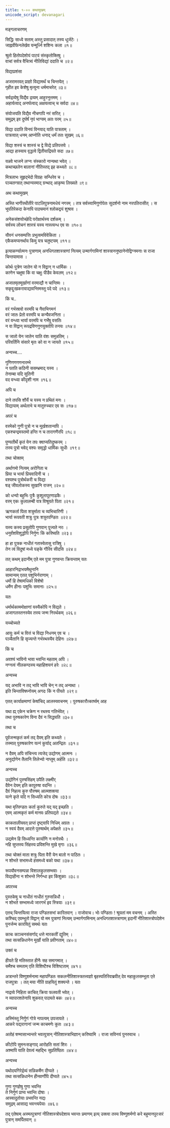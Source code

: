 ```yaml
---
title: १-०० कथामुखम्
unicode_script: devanagari
---
```


मङ्गलाचरणम्

सिद्धिः साध्ये सताम् अस्तु प्रसादात् तस्य धूर्जटेः ।  
जाह्नवीफेनलेखेव यन्मूर्ध्नि शशिनः कला ॥१॥

श्रुतो हितोपदेशोयं पाटवं संस्कृतोक्तिषु ।  
वाचां सर्वत्र वैचित्र्यं नीतिविद्यां ददाति च ॥२॥

विद्याप्रशंसा

अजरामरवत् प्राज्ञो विद्यामर्थं च चिन्तयेत् ।  
गृहीत इव केशेषु मृत्युना धर्ममाचरेत् ॥३॥

सर्वद्रव्येषु विद्यैव द्रव्यम् आहुरनुत्तमम् ।  
अहार्यत्वाद् अनर्घत्वाद् अक्षयत्वाच् च सर्वदा ॥४॥

संयोजयति विद्यैव नीचगापि नरं सरित् ।  
समुद्रम् इव दुर्घर्षं नृपं भाग्यम् अतः परम् ॥५॥

विद्या ददाति विनयं विनयाद् याति पात्रताम् ।  
पात्रत्वात् धनम् आप्नोति धनाद् धर्मं ततः सुखम् ॥६॥

विद्या शस्त्रं च शास्त्रं च द्वे विद्ये प्रतिपत्तये ।  
आद्या हास्याय वृद्धत्वे द्वितीयाद्रियते सदा ॥७॥

यन्नवे भाजने लग्नः संस्कारो नान्यथा भवेत् ।  
कथाच्छलेन बालानां नीतिस्तद् इह कथ्यते ॥८॥

मित्रलाभः सुहृद्भेदो विग्रहः सन्धिरेव च ।  
पञ्चतन्त्रात् तथान्यस्माद् ग्रन्थाद् आकृष्य लिख्यते ॥९॥

अथ कथामुखम्

अस्ति भागीरथीतीरे पाटलिपुत्रनामधेयं नगरम् । तत्र सर्वस्वामिगुणोपेतः सुदर्शनो नाम नरपतिरासीत् । स भूपतिरेकदा केनापि पाठ्यमानं श्लोकद्वयं शुश्राव ।  

अनेकसंशयोच्छेदि परोक्षार्थस्य दर्शकम् ।  
सर्वस्य लोचनं शास्त्रं यस्य नास्त्यन्ध एव सः ॥१०॥

यौवनं धनसम्पत्तिः प्रभुत्वमविवेकिता ।  
एकैकमप्यनर्थाय किमु यत्र चतुष्टयम् ॥११॥

इत्याकर्ण्यात्मनः पुत्राणाम् अनधिगतशास्त्राणां नित्यम् उन्मार्गगामिनां शास्त्राननुष्ठानेनोद्विग्नमनाः स राजा चिन्तयामास ।  

कोर्थः पुत्रेण जातेन यो न विद्वान् न धार्मिकः ।  
काणेन चक्षुषा किं वा चक्षुः पीडैव केवलम् ॥१२॥

अजातमृतमूर्खाणां वरमाद्यौ न चान्तिमः ।  
सकृद्दुःखकरावाद्यावन्तिमस्तु पदे पदे ॥१३॥

किं च..

वरं गर्भस्रावो वरमपि च नैवाभिगमनं  
वरं जातः प्रेतो वरमपि च कन्यैवजनिता ।  
वरं वन्ध्या भार्या वरमपि च गर्भेषु वसतिः  
न वा विद्वान् रूपद्रविणगुणयुक्तोपि तनयः ॥१४॥

स जातो येन जातेन याति वंशः समुन्नतिम् ।  
परिवर्तिनि संसारे मृतः को वा न जायते ॥१५॥

अन्यच्च....

गुणिगणगणनारम्भे  
न पतति कठिनी ससम्भ्रमाद् यस्य ।  
तेनाम्बा यदि सुतिनी  
वद वन्ध्या कीदृशी नाम ॥१६॥

अपि च

दाने तपसि शौर्ये च यस्य न प्रथितं मनः ।  
विद्यायाम् अर्थलाभे च मातुरुच्चार एव सः ॥१७॥

अपरं च

वरमेको गुणी पुत्रो न च मूर्खशतान्यपि ।  
एकश्चन्द्रमस्तमो हन्ति न च तारागणैरपि ॥१८॥

पुण्यतीर्थे कृतं येन तपः क्वाप्यतिदुष्करम् ।  
तस्य पुत्रो भवेद् वश्यः समृद्धो धार्मिकः सुधीः ॥१९॥

तथा चोक्तम्

अर्थागमो नित्यम् अरोगिता च   
प्रिया च भार्या प्रियवादिनी च ।  
वश्यश्च पुत्रोर्थकरी च विद्या  
षड् जीवलोकस्य सुखानि राजन् ॥२०॥

को धन्यो बहुभिः पुत्रैः कुशूलापूरणाढकैः ।  
वरम् एकः कुलालम्बी यत्र विश्रूयते पिता ॥२१॥

ऋणकर्ता पिता शत्रुर्माता च व्यभिचारिणी ।  
भार्या रूपवती शत्रुः पुत्रः शत्रुरपण्डितः ॥२२॥

यस्य कस्य प्रसूतोपि गुणवान् पूज्यते नरः ।  
धनुर्वंशविशुद्धोपि निर्गुणः किं करिष्यति ॥२३॥

हा हा पुत्रक नाधीतं गतास्वेतासु रात्रिषु ।  
तेन त्वं विदुषां मध्ये पङ्के गौरिव सीदसि ॥२४॥

तत् कथम् इदानीम् एते मम पुत्रा गुणवन्तः क्रियन्ताम् यतः

आहारनिद्राभयमैथुनानि   
सामान्यम् एतत् पशुभिर्नराणाम् ।  
धर्मो हि तेषामधिको विशेषो   
धर्मेण हीनाः पशुभिः समानाः ॥२५॥

यतः

धर्मार्थकाममोक्षाणां यस्यैकोपि न विद्यते ।  
अजागलस्तनस्येव तस्य जन्म निरर्थकम् ॥२६॥

यच्चोच्यते

आयुः कर्म च वित्तं च विद्या निधनम् एव च ।  
पञ्चैतानि हि सृज्यन्ते गर्भस्थस्यैव देहिनः ॥२७॥

किं च

अवश्यं भाविनो भावा भवन्ति महताम् अपि ।  
नग्नत्वं नीलकण्ठस्य महाहिशयनं हरेः ॥२८॥

अन्यच्च

यद् अभावि न तद् भावि भावि चेन् न तद् अन्यथा ।  
इति चिन्ताविषघ्नोयम् अगदः किं न पीयते ॥२९॥

एतत् कार्याक्षमाणां केषांचिद् आलस्यवचनम् । पुरुषकारौत्कार्ष्यम् आह

यथा ह्य् एकेन चक्रेण न रथस्य गतिर्भवेत् ।  
तथा पुरुषकारेण विना दैवं न सिद्ध्यति ॥३०॥

तथा च

पूर्वजन्मकृतं कर्म तद् दैवम् इति कथ्यते ।  
तस्मात् पुरुषकारेण यत्नं कुर्याद् अतन्द्रितः ॥३१॥

न दैवम् अपि संचिन्त्य त्यजेद् उद्योगम् आत्मनः ।  
अनुद्योगेन तैलानि तिलेभ्यो नाप्तुम् अर्हति ॥३२॥

अन्यच्च

उद्योगिनं पुरुषसिंहम् उपैति लक्ष्मीर्  
दैवेन देयम् इति कापुरुषा वदन्ति ।  
दैवं निहत्य कुरु पौरुषम् आत्मशक्त्या  
यत्ने कृते यदि न सिध्यति कोत्र दोषः ॥३३॥

यथा मृत्पिण्डतः कर्ता कुरुते यद् यद् इच्छति ।  
एवम् आत्मकृतं कर्म मानवः प्रतिपद्यते ॥३४॥

काकतालीयवत् प्राप्तं दृष्ट्वापि निधिम् अग्रतः ।  
न स्वयं दैवम् आदत्ते पुरुषार्थम् अपेक्षते ॥३५॥

उद्यमेन हि सिध्यन्ति कार्याणि न मनोरथैः ।  
नहि सुप्तस्य सिंहस्य प्रविशन्ति मुखे मृगाः ॥३६॥

तथा चोक्तं
माता शत्रुः पिता वैरी येन बालो न पाठितः ।  
न शोभते सभामध्ये हंसमध्ये बको यथा ॥३७॥

रूपयौवनसम्पन्ना विशालकुलसम्भवाः ।  
विद्याहीना न शोभन्ते निर्गन्धा इव किंशुकाः ॥३८॥

अपरच्च

पुस्तकेषु च नाधीतं नाधीतं गुरुसन्निधौ ।  
न शोभते सम्भामध्ये जारगर्भ इव स्त्रियाः ॥३९॥

एतच् चिन्तयित्वा राजा पण्डितसभां कारितवान् । राजोवाच। भोः पण्डिताः ! श्रूयतां मम वचनम् । अस्ति कश्चिद् एवम्भूतो विद्वान् यो मम पुत्राणां नित्यम् उन्मार्गगामिनाम् अनधिगतशास्त्राणाम् इदानीं नीतिशास्त्रोपदेशेन पुनर्जन्म कारयितुं समर्थः यतः


काचः काञ्चनसंसर्गाद् धत्ते मारकतीं द्युतिम् ।  
तथा सत्सन्निधानेन मूर्खो याति प्रवीणताम् ॥४०॥

उक्तं च

हीयते हि मतिस्तात हीनैः सह समागमात् ।  
समैश्च समताम् एति विशिष्टैश्च विशिष्टताम् ॥४१॥

अत्रान्तरे विष्णुशर्मनामा महापण्डितः सकलनीतिशास्त्रतत्त्वज्ञो बृहस्पतिरिवाब्रवीत् देव महाकुलसम्भूता एते राजपुत्राः । तत् मया नीतिं ग्राहयितुं शक्यन्ते । यतः


नाद्रव्ये निहिता काचित् क्रिया फलवती भवेत् ।  
न व्यापारशतेनापि शुकवत् पाठ्यते बकः ॥४२॥

अन्यच्च

अस्मिंस्तु निर्गुणं गोत्रे नापत्यम् उपजायते ।  
आकरे पद्यरागानां जन्म काचमणेः कुतः ॥४३॥

अतोहं षण्मासाभ्यन्तरे भवत्पुत्रान् नीतिशास्त्राभिज्ञान् करिष्यामि । राजा सविनयं पुनरुवाच ।  

कीटोपि सुमनःसङ्गाद् आरोहति सतां शिरः ।  
अश्मापि याति देवत्वं महद्भिः सुप्रतिष्ठितः ॥४४॥

अन्यच्च

यथोदयगिरेर्द्रव्यं सन्निकर्षेण दीप्यते ।  
तथा सत्सन्निधानेन हीनवर्णोपि दीप्यते ॥४५॥

गुणा गुणज्ञेषु गुणा भवन्ति  
ते निर्गुणं प्राप्य भवन्ति दोषाः ।  
आस्वादुतोयाः प्रभवन्ति नद्यः  
समुद्रम् आसाद्य भवन्त्यपेयाः ॥४६॥

तद् एतेषाम् अस्मत्पुत्राणां नीतिशास्त्रोपदेशाय भवन्तः प्रमाणम् इत्य् उक्त्वा तस्य विष्णुशर्मणो करे बहुमानपुरःसरं पुत्रान् समर्पितवान् ॥
